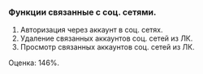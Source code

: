 ### Функции связанные с соц. сетями.

1. Авторизация через аккаунт в соц. сетях.
2. Удаление связанных аккаунтов соц. сетей из ЛК.
3. Просмотр связанных аккаунтов соц. сетей из ЛК.


Оценка: 146%.